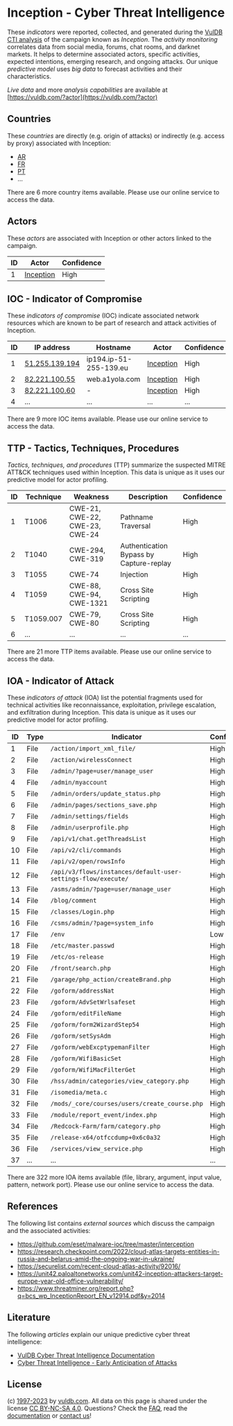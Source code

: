 # Inception - Cyber Threat Intelligence

These _indicators_ were reported, collected, and generated during the [VulDB CTI analysis](https://vuldb.com/?kb.cti) of the campaign known as _Inception_. The _activity monitoring_ correlates data from social media, forums, chat rooms, and darknet markets. It helps to determine associated actors, specific activities, expected intentions, emerging research, and ongoing attacks. Our unique _predictive model_ uses _big data_ to forecast activities and their characteristics.

_Live data_ and more _analysis capabilities_ are available at [https://vuldb.com/?actor](https://vuldb.com/?actor)

## Countries

These _countries_ are directly (e.g. origin of attacks) or indirectly (e.g. access by proxy) associated with Inception:

* [AR](https://vuldb.com/?country.ar)
* [FR](https://vuldb.com/?country.fr)
* [PT](https://vuldb.com/?country.pt)
* ...

There are 6 more country items available. Please use our online service to access the data.

## Actors

These _actors_ are associated with Inception or other actors linked to the campaign.

ID | Actor | Confidence
-- | ----- | ----------
1 | [Inception](https://vuldb.com/?actor.inception) | High

## IOC - Indicator of Compromise

These _indicators of compromise_ (IOC) indicate associated network resources which are known to be part of research and attack activities of Inception.

ID | IP address | Hostname | Actor | Confidence
-- | ---------- | -------- | ----- | ----------
1 | [51.255.139.194](https://vuldb.com/?ip.51.255.139.194) | ip194.ip-51-255-139.eu | [Inception](https://vuldb.com/?actor.inception) | High
2 | [82.221.100.55](https://vuldb.com/?ip.82.221.100.55) | web.a1yola.com | [Inception](https://vuldb.com/?actor.inception) | High
3 | [82.221.100.60](https://vuldb.com/?ip.82.221.100.60) | - | [Inception](https://vuldb.com/?actor.inception) | High
4 | ... | ... | ... | ...

There are 9 more IOC items available. Please use our online service to access the data.

## TTP - Tactics, Techniques, Procedures

_Tactics, techniques, and procedures_ (TTP) summarize the suspected MITRE ATT&CK techniques used within Inception. This data is unique as it uses our predictive model for actor profiling.

ID | Technique | Weakness | Description | Confidence
-- | --------- | -------- | ----------- | ----------
1 | T1006 | CWE-21, CWE-22, CWE-23, CWE-24 | Pathname Traversal | High
2 | T1040 | CWE-294, CWE-319 | Authentication Bypass by Capture-replay | High
3 | T1055 | CWE-74 | Injection | High
4 | T1059 | CWE-88, CWE-94, CWE-1321 | Cross Site Scripting | High
5 | T1059.007 | CWE-79, CWE-80 | Cross Site Scripting | High
6 | ... | ... | ... | ...

There are 21 more TTP items available. Please use our online service to access the data.

## IOA - Indicator of Attack

These _indicators of attack_ (IOA) list the potential fragments used for technical activities like reconnaissance, exploitation, privilege escalation, and exfiltration during Inception. This data is unique as it uses our predictive model for actor profiling.

ID | Type | Indicator | Confidence
-- | ---- | --------- | ----------
1 | File | `/action/import_xml_file/` | High
2 | File | `/action/wirelessConnect` | High
3 | File | `/admin/?page=user/manage_user` | High
4 | File | `/admin/myaccount` | High
5 | File | `/admin/orders/update_status.php` | High
6 | File | `/admin/pages/sections_save.php` | High
7 | File | `/admin/settings/fields` | High
8 | File | `/admin/userprofile.php` | High
9 | File | `/api/v1/chat.getThreadsList` | High
10 | File | `/api/v2/cli/commands` | High
11 | File | `/api/v2/open/rowsInfo` | High
12 | File | `/api/v3/flows/instances/default-user-settings-flow/execute/` | High
13 | File | `/asms/admin/?page=user/manage_user` | High
14 | File | `/blog/comment` | High
15 | File | `/classes/Login.php` | High
16 | File | `/csms/admin/?page=system_info` | High
17 | File | `/env` | Low
18 | File | `/etc/master.passwd` | High
19 | File | `/etc/os-release` | High
20 | File | `/front/search.php` | High
21 | File | `/garage/php_action/createBrand.php` | High
22 | File | `/goform/addressNat` | High
23 | File | `/goform/AdvSetWrlsafeset` | High
24 | File | `/goform/editFileName` | High
25 | File | `/goform/form2WizardStep54` | High
26 | File | `/goform/setSysAdm` | High
27 | File | `/goform/webExcptypemanFilter` | High
28 | File | `/goform/WifiBasicSet` | High
29 | File | `/goform/WifiMacFilterGet` | High
30 | File | `/hss/admin/categories/view_category.php` | High
31 | File | `/isomedia/meta.c` | High
32 | File | `/mods/_core/courses/users/create_course.php` | High
33 | File | `/module/report_event/index.php` | High
34 | File | `/Redcock-Farm/farm/category.php` | High
35 | File | `/release-x64/otfccdump+0x6c0a32` | High
36 | File | `/services/view_service.php` | High
37 | ... | ... | ...

There are 322 more IOA items available (file, library, argument, input value, pattern, network port). Please use our online service to access the data.

## References

The following list contains _external sources_ which discuss the campaign and the associated activities:

* https://github.com/eset/malware-ioc/tree/master/interception
* https://research.checkpoint.com/2022/cloud-atlas-targets-entities-in-russia-and-belarus-amid-the-ongoing-war-in-ukraine/
* https://securelist.com/recent-cloud-atlas-activity/92016/
* https://unit42.paloaltonetworks.com/unit42-inception-attackers-target-europe-year-old-office-vulnerability/
* https://www.threatminer.org/report.php?q=bcs_wp_InceptionReport_EN_v12914.pdf&y=2014

## Literature

The following _articles_ explain our unique predictive cyber threat intelligence:

* [VulDB Cyber Threat Intelligence Documentation](https://vuldb.com/?kb.cti)
* [Cyber Threat Intelligence - Early Anticipation of Attacks](https://www.scip.ch/en/?labs.20201022)

## License

(c) [1997-2023](https://vuldb.com/?kb.changelog) by [vuldb.com](https://vuldb.com/?kb.about). All data on this page is shared under the license [CC BY-NC-SA 4.0](https://creativecommons.org/licenses/by-nc-sa/4.0/). Questions? Check the [FAQ](https://vuldb.com/?kb.faq), read the [documentation](https://vuldb.com/?kb) or [contact us](https://vuldb.com/?contact)!
